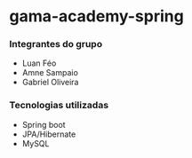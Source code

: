 # gama-academy-spring


### Integrantes do grupo
 - Luan Féo
 - Amne Sampaio
 - Gabriel Oliveira

### Tecnologias utilizadas
- Spring boot
- JPA/Hibernate
- MySQL

